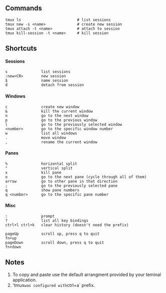 ## Commands

    tmux ls                         # list sessions
    tmux new -s <name>              # create new session
    tmux attach -t <name>           # attach to session
    tmux kill-session -t <name>     # kill session

## Shortcuts

#### Sessions

    s               list sessions
    :new<CR>        new session
    $               name session
    d               detach from session

#### Windows

    c               create new window
    &               kill the current window
    n               go to the next window
    p               go to the previous window
    l               go to the previously selected window
    <number>        go to the specific window number
    w               list all windows
    .               move window
    ,               rename the current window

#### Panes

    %               horizontal split
    "               vertical split
    x               kill pane
    o               go to the next pane (cycle through all of them)
    arrow           go to other pane in that direction
    ;               go to the previously selected pane
    q               show pane numbers
    q <number>      go to the specific pane number

#### Misc

    :               prompt
    ?               list all key bindings
    ctrl+l ctrl+k   clear history (doesn't need the prefix)

    pageUp          scroll up, press q to quit
    fn+up
    pageDown        scroll down, press q to quit
    fn+down

## Notes

1. To copy and paste use the default arrangment provided by your teminal
   application.
2. 'tmux` was configured with `ctrl+a` prefix.
